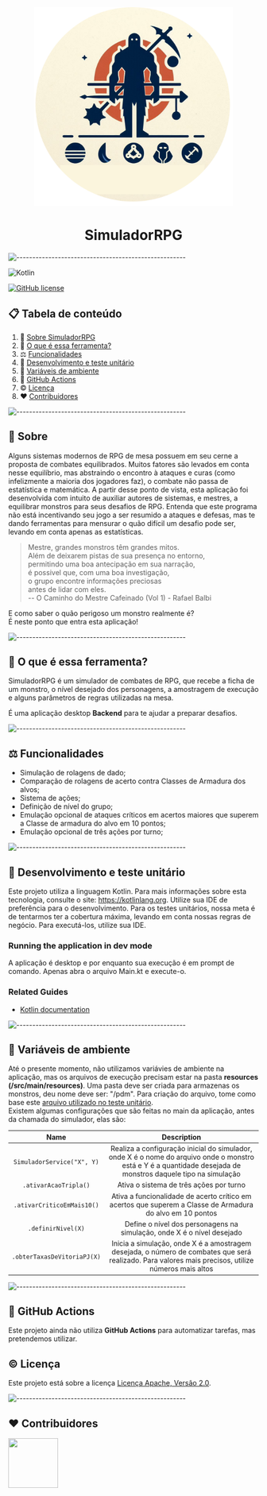 <p align="center">
    <img src="./assets/img/SimuladorRPG.png" width="400" alt="logo"/>
</p>
<h1 align="center">SimuladorRPG</h1>

![-----------------------------------------------------](https://raw.githubusercontent.com/andreasbm/readme/master/assets/lines/solar.png)

![Kotlin](https://img.shields.io/badge/Kotlin-0095D5?&style=for-the-badge&logo=kotlin&logoColor=white)

[![GitHub license](https://img.shields.io/github/license/coppolaop/CarecaokeAPI.svg)](https://github.com/coppolaop/https://img.shields.io/github/license/CarecaokeAPI.svg/blob/main/LICENSE)

## 📋 Tabela de conteúdo

1. 🎲️ [Sobre SimuladorRPG](#about)
2. 👾 [O que é essa ferramenta?](#what-is-this-tool)
3. ⚖️ [Funcionalidades](#features)
4. 🔨 [Desenvolvimento e teste unitário](#dev-and-tst)
5. 🌿 [Variáveis de ambiente](#env-variables)
6. 🐙 [GitHub Actions](#github-actions)
7. ©️ [Licença](#license)
8. ❤️ [Contribuidores](#contributors)

![-----------------------------------------------------](https://raw.githubusercontent.com/andreasbm/readme/master/assets/lines/solar.png)

## <a name="about">🎲️ Sobre</a>

Alguns sistemas modernos de RPG de mesa possuem em seu cerne a proposta de combates equilibrados.
Muitos fatores são levados em conta nesse equilíbrio, mas abstraindo o encontro à ataques e curas (como infelizmente a
maioria dos jogadores faz), o combate não passa de estatística e matemática.
A partir desse ponto de vista, esta aplicação foi desenvolvida com intuito de auxiliar autores de sistemas, e mestres, a
equilibrar monstros para seus desafios de RPG. Entenda que este programa não está incentivando seu jogo
a ser resumido a ataques e defesas, mas te dando ferramentas para mensurar o quão difícil um desafio pode ser,
levando em conta apenas as estatísticas.

> Mestre, grandes monstros têm grandes mitos.<br/>
> Além de deixarem pistas de sua presença no entorno,<br/>
> permitindo uma boa antecipação em sua narração,<br/>
> é possivel que, com uma boa investigação,<br/>
> o grupo encontre informações preciosas<br/>
> antes de lidar com eles.<br/>
> -- O Caminho do Mestre Cafeinado (Vol 1) - Rafael Balbi

E como saber o quão perigoso um monstro realmente é? </br>
É neste ponto que entra esta aplicação!

![-----------------------------------------------------](https://raw.githubusercontent.com/andreasbm/readme/master/assets/lines/solar.png)

## <a name="what-is-this-tool">👾 O que é essa ferramenta?</a>

SimuladorRPG é um simulador de combates de RPG, que recebe a ficha de um monstro,
o nível desejado dos personagens, a amostragem de execução e alguns parâmetros de regras utilizadas na mesa.

É uma aplicação desktop **Backend** para te ajudar a preparar desafios.

![-----------------------------------------------------](https://raw.githubusercontent.com/andreasbm/readme/master/assets/lines/solar.png)

## <a name="features">⚖️ Funcionalidades</a>

- Simulação de rolagens de dado;
- Comparação de rolagens de acerto contra Classes de Armadura dos alvos;
- Sistema de ações;
- Definição de nível do grupo;
- Emulação opcional de ataques críticos em acertos maiores que superem a Classe de armadura do alvo em 10 pontos;
- Emulação opcional de três ações por turno;

![-----------------------------------------------------](https://raw.githubusercontent.com/andreasbm/readme/master/assets/lines/solar.png)

## <a name="dev-and-tst">🔨 Desenvolvimento e teste unitário

Este projeto utiliza a linguagem Kotlin.
Para mais informações sobre esta tecnologia, consulte o site: https://kotlinlang.org.
Utilize sua IDE de preferência para o desenvolvimento.
Para os testes unitários, nossa meta é de tentarmos ter a cobertura máxima,
levando em conta nossas regras de negócio. Para executá-los, utilize sua IDE.

### Running the application in dev mode

A aplicação é desktop e por enquanto sua execução é em prompt de comando.
Apenas abra o arquivo Main.kt e execute-o.

### Related Guides

- [Kotlin documentation](https://kotlinlang.org/docs/getting-started.html)

![-----------------------------------------------------](https://raw.githubusercontent.com/andreasbm/readme/master/assets/lines/solar.png)

## <a name="env-variables">🌿 Variáveis de ambiente</a>

Até o presente momento, não utilizamos variávies de ambiente na aplicação,
mas os arquivos de execução precisam estar na pasta
**resources (/src/main/resources)**. Uma pasta deve ser criada para armazenas os monstros, deu nome deve ser: "/pdm".
Para criação do arquivo, tome como base
este [arquivo utilizado no teste unitário](https://github.com/coppolaop/SimuladorRPG/blob/main/src/test/resources/pdm/gnoll.json).</br>
Existem algumas configurações que são feitas no main da aplicação, antes da chamada do simulador, elas são:

|            Name             |                                                                          Description                                                                          |
|:---------------------------:|:-------------------------------------------------------------------------------------------------------------------------------------------------------------:|
| `SimuladorService("X", Y)`  | Realiza a configuração inicial do simulador, onde X é o nome do arquivo onde o monstro está e Y é a quantidade desejada de monstros daquele tipo na simulação |
|    `.ativarAcaoTripla()`    |                                                            Ativa o sistema de três ações por turno                                                            |
| `.ativarCriticoEmMais10()`  |                           Ativa a funcionalidade de acerto crítico em acertos que superem a Classe de Armadura do alvo em 10 pontos                           |
|     `.definirNivel(X)`      |                                            Define o nível dos personagens na simulação, onde X é o nível desejado                                             |
| `.obterTaxasDeVitoriaPJ(X)` |      Inicia a simulação, onde X é a amostragem desejada, o número de combates que será realizado. Para valores mais precisos, utilize números mais altos      |

![-----------------------------------------------------](https://raw.githubusercontent.com/andreasbm/readme/master/assets/lines/solar.png)

## <a name="github-actions">🐙 GitHub Actions</a>

Este projeto ainda não utiliza **GitHub Actions** para automatizar tarefas, mas pretendemos utilizar.

## <a name="license">©️ Licença</a>

Este projeto está sobre a licença [Licença Apache, Versão 2.0](https://opensource.org/license/apache-2-0).

![-----------------------------------------------------](https://raw.githubusercontent.com/andreasbm/readme/master/assets/lines/solar.png)

## <a name="contributors">❤️ Contribuidores</a>

<!-- ALL-CONTRIBUTORS-LIST:START - Do not remove or modify this section -->
<!-- prettier-ignore-start -->
<!-- markdownlint-disable -->
<a href="https://github.com/coppolaop"><img src="https://avatars.githubusercontent.com/u/19476398?v=4" width="100" height="100" alt=""/></a>
<!-- markdownlint-restore -->
<!-- prettier-ignore-end -->

<!-- ALL-CONTRIBUTORS-LIST:END -->